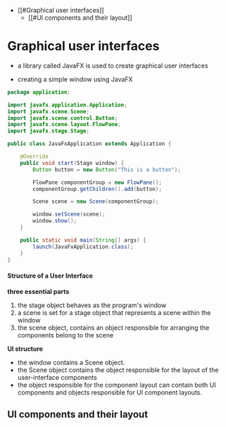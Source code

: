 - [[#Graphical user interfaces]]
	- [[#UI components and their layout]]

# Graphical user interfaces
- a library called JavaFX is used to create graphical user interfaces

- creating a simple window using JavaFX
```java
package application;

import javafx.application.Application;
import javafx.scene.Scene;
import javafx.scene.control.Button;
import javafx.scene.layout.FlowPane;
import javafx.stage.Stage;

public class JavaFxApplication extends Application {

    @Override
    public void start(Stage window) {
        Button button = new Button("This is a button");

        FlowPane componentGroup = new FlowPane();
        componentGroup.getChildren().add(button);

        Scene scene = new Scene(componentGroup);

        window.setScene(scene);
        window.show();
    }

    public static void main(String[] args) {
        launch(JavaFxApplication.class);
    }
}
```

#### Structure of a User Interface

**three essential parts**
1. the stage object  behaves as the program's window
2. a scene is set for a stage object that represents a scene within the window
3. the scene object, contains an object responsible for arranging the components belong to the scene

**UI structure**
-  the window contains a Scene object.
- the Scene object contains the object responsible for the layout of the user-interface components
- the object responsible for the component layout can contain both UI components and objects responsible for UI component layouts.

## UI components and their layout

